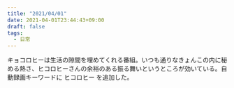 ```yaml
---
title: "2021/04/01"
date: 2021-04-01T23:44:43+09:00
draft: false
tags:
  - 日常
---
```


キョコロヒーは生活の隙間を埋めてくれる番組。いつも通りなきょんこの内に秘める熱さ、ヒコロヒーさんの余裕のある振る舞いというところが効いている。自動録画キーワードに ヒコロヒー を追加した。
